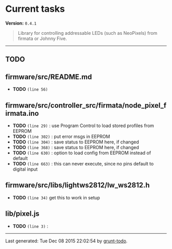 # Current tasks

**Version:** `0.4.1`

> Library for controlling addressable LEDs (such as NeoPixels) from firmata or Johnny Five.

* * *

## TODO

## firmware/src/README.md

-  **TODO** `(line 56)` 

## firmware/src/controller_src/firmata/node_pixel_firmata.ino

-  **TODO** `(line 29)` : use Program Control to load stored profiles from EEPROM
-  **TODO** `(line 302)` : put error msgs in EEPROM
-  **TODO** `(line 304)` : save status to EEPROM here, if changed
-  **TODO** `(line 368)` : save status to EEPROM here, if changed
-  **TODO** `(line 630)` : option to load config from EEPROM instead of default
-  **TODO** `(line 663)` : this can never execute, since no pins default to digital input

## firmware/src/libs/lightws2812/lw_ws2812.h

-  **TODO** `(line 34)`  get this to work in setup

## lib/pixel.js

-  **TODO** `(line 3)` :


* * *

Last generated: Tue Dec 08 2015 22:02:54 by [grunt-todo](https://github.com/leny/grunt-todo).
